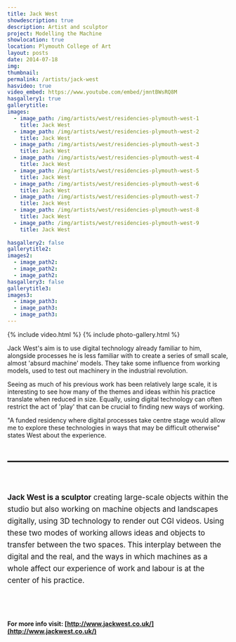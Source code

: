 ```yaml
---
title: Jack West
showdescription: true
description: Artist and sculptor
project: Modelling the Machine
showlocation: true
location: Plymouth College of Art 
layout: posts
date: 2014-07-18
img: 
thumbnail: 
permalink: /artists/jack-west
hasvideo: true
video_embed: https://www.youtube.com/embed/jmntBWsRQ8M
hasgallery1: true   
gallerytitle: 
images:
  - image_path: /img/artists/west/residencies-plymouth-west-1
    title: Jack West 
  - image_path: /img/artists/west/residencies-plymouth-west-2
    title: Jack West 
  - image_path: /img/artists/west/residencies-plymouth-west-3
    title: Jack West 
  - image_path: /img/artists/west/residencies-plymouth-west-4
    title: Jack West 
  - image_path: /img/artists/west/residencies-plymouth-west-5
    title: Jack West 
  - image_path: /img/artists/west/residencies-plymouth-west-6
    title: Jack West 
  - image_path: /img/artists/west/residencies-plymouth-west-7
    title: Jack West 
  - image_path: /img/artists/west/residencies-plymouth-west-8
    title: Jack West 
  - image_path: /img/artists/west/residencies-plymouth-west-9
    title: Jack West 
                       
hasgallery2: false       
gallerytitle2:  
images2:
  - image_path2: 
  - image_path2: 
  - image_path2: 
hasgallery3: false    
gallerytitle3:  
images3:
  - image_path3: 
  - image_path3: 
  - image_path3:    
---
```


{% include video.html %}
{% include photo-gallery.html %}

Jack West's aim is to use digital technology already familiar to him, alongside processes he is less familiar with to create a series of small scale, almost 'absurd machine' models. They take some influence from working models, used to test out machinery in the industrial revolution. 

Seeing as much of his previous work has been relatively large scale, it is interesting to see how many of the themes and ideas within his practice translate when reduced in size. Equally, using digital technology can often restrict the act of 'play' that can be crucial to finding new ways of working. 

"A funded residency where digital processes take centre stage would allow me to explore these technologies in ways that may be difficult otherwise" states West about the experience. 

 
<div style="border-top: 3px solid; border-color: black; margin: 50px 0px 0px 0px; padding-top: 50px; padding-bottom: 40px; font-size: 17px; line-height: 27px;">

<b>Jack West is a sculptor</b> creating large-scale objects within the studio but also working on machine objects and landscapes digitally, using 3D technology to render out CGI videos. Using these two modes of working allows ideas and objects to transfer between the two spaces. This interplay between the digital and the real, and the ways in which machines as a whole affect our experience of work and labour is at the center of his practice.

</div>

#### For more info visit: [http://www.jackwest.co.uk/](http://www.jackwest.co.uk/)


